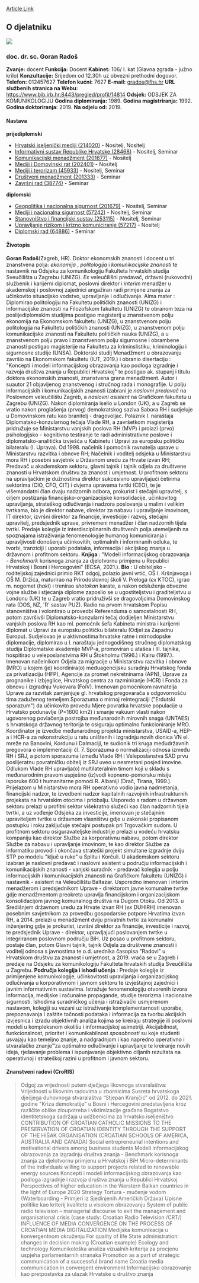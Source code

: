 [Article Link](https://www.fhs.hr/djelatnik/goran.rados)

## O djelatniku
![](https://www.fhs.hr/images/users_profiles/20250816_133938.jpg)
###  doc. dr. sc. Goran Radoš 
**Zvanje:**
docent 
**Funkcija:**
Docent 
**Kabinet:**
106/ I. kat (Glavna zgrada - južno krilo)
**Konzultacije:**
Srijedom od 12.30h uz obvezni prethodni dogovor.
**Telefon:**
012457627
**Telefon kućni:**
7627
**E-mail:**
[grados@fhs.hr](javascript:startMail\('etqnfbs@fuu.e'\);)
**URL službenih stranica na Webu:**
<https://www.bib.irb.hr:8443/pregled/profil/14814>
**Odsjek:**
ODSJEK ZA KOMUNIKOLOGIJU 
**Godina diplomiranja:**
1989.
**Godina magistriranja:**
1992.
**Godina doktoriranja:**
2019.
**Na odjelu od:**
2019.
#### Nastava
**prijediplomski**
  * [Hrvatski iseljenički mediji (214020)](https://www.fhs.hr/predmet/him) - Nositelj, Nositelj
  * [Informativni sustav Republike Hrvatske (28468)](https://www.fhs.hr/predmet/isrh) - Nositelj, Seminar
  * [Komunikacijski menadžment (201677)](https://www.fhs.hr/predmet/kommen) - Nositelj
  * [Mediji i Domovinski rat (202401)](https://www.fhs.hr/predmet/mdr) - Nositelj
  * [Mediji i terorizam (45933)](https://www.fhs.hr/predmet/mit) - Nositelj, Seminar
  * [Društveni menadžment (201333)](https://www.fhs.hr/predmet/drumen) - Seminar
  * [Završni rad (38774)](https://www.fhs.hr/predmet/zavrad) - Seminar


**diplomski**
  * [Geopolitika i nacionalna sigurnost (201679)](https://www.fhs.hr/predmet/gns) - Nositelj, Seminar
  * [Mediji i nacionalna sigurnost (57242)](https://www.fhs.hr/predmet/mns_a) - Nositelj, Seminar
  * [Stanovništvo i financijski sustav (253115)](https://www.fhs.hr/predmet/sfs) - Nositelj, Seminar
  * [Upravljanje rizikom i krizno komuniciranje (57217)](https://www.fhs.hr/predmet/urkk) - Nositelj
  * [Diplomski rad (64886)](https://www.fhs.hr/predmet/diprad_c) - Seminar


#### Životopis
**Goran Radoš**(Zagreb, HR). Doktor ekonomskih znanosti i docent u tri znanstvena polja:  _ekonomija_ , _politologija_ i _komunikacijske znanosti_ te nastavnik na Odsjeku za komunikologiju Fakulteta hrvatskih studija Sveučilišta u Zagrebu (UNIZG). 
_Ex_ veleučilišni predavač, državni (rukovodni) službenik i karijerni diplomat, poslovni direktor i  _interim_ menadžer u akademskoj i poslovnoj zajednici angažiran radi primjene znanja za učinkovito situacijsko vodstvo, upravljanje i odlučivanje.
Alma mater : Diplomirao politologiju na Fakultetu političkih znanosti (UNIZG) i informacijske znanosti na Filozofskom fakultetu (UNIZG) te obranom teza na poslijediplomskim studijima postigao magisterij u znanstvenom polju ekonomija na Ekonomskom fakultetu (UNIZG), u znanstvenom polju politologija na Fakultetu političkih znanosti (UNIZG), u znanstvenom polju komunikacijske znanosti na Fakultetu političkih nauka (UNIZG), a u znanstvenom polju pravo i znanstvenom polju sigurnosne i obrambene znanosti postigao magisterije na Fakultetu za kriminslistiku, kriminologiju i sigurnosne studije (UNSA). Doktorski studij Menadžment u obrazovanju završio na Ekonomskom fakultetu (IUT, 2019.) i obranio disertaciju : "Koncepti i modeli informacijskog obrazovanja kao podloga izgradnje i razvoja društva znanja u Republici Hrvatskoj" te postigao ak. stupanj i titulu doktora ekonomskih znanosti, znanstvena grana menadžment.
Autor i suautor 21 objavljenog znanstvenog i stručnog rada i monografije. U polju informacijskih i komunikacijskih znanosti izabrani je  _naslovni predavač_ na Poslovnom veleučilištu Zagreb, a  _naslovni asistent_ na Grafičkom fakultetu u Zagrebu (UNIZG).
Nakon diplomiranja iselio u London (UK), a u Zagreb se vratio nakon proglašenja (prvog) demokratskog saziva Sabora RH i sudjeluje u Domovinskom ratu kao branitelj - dragovoljac. Polaznik I. naraštaja Diplomatsko-konzularnog tečaja Vlade RH, a završetkom magisterija pridružuje se Ministarstvu vanjskih poslova RH (MVP) i prolazi (prvo) psihologijsko - kognitivno testiranje te radi administrativne poslove i diplomatsko-analitička izvješća u Kabinetu i Upravi za europsku političku bilateralu (I. Uprava). Od 1998. načelnik i pomoćnik ravnatelja uprave u Ministarstvu razvitka i obnove RH; Načelnik i voditelj odsjeka u Ministarstvu mora RH i posebni savjetnik u Državnom uredu za Hrvate izvan RH; Predavač u akademskom sektoru, glavni tajnik i tajnik odjela za društvene znanosti u Hrvatskom društvu za znanost i umjetnost. U profitnom sektoru na upravljačkim je dužnostima direktor sukcesivno upravljajući četirima sektorima (CIO, CFO, CIT) i dvjema upravama tvrtki (CEO), te je višemandatni član dvaju nadzornih odbora, prokurist i stečajni upravitelj, s ciljem postizanja financijsko-organizacijske konsolidacije, učinkovitog upravljanja, strateškog odlučivanja i nadzora poslovanja u malim i velikim tvrtkama, bio je direktor nabave, direktor za nabavu i upravljanje imovinom, IT direktor, izvršni direktor za financije, investicije i razvoj, stečajni upravitelj, predsjednik uprave, privremeni menadžer i član nadzornih tijela tvrtki.
Predaje kolegije iz interdisciplinarnih društvenih polja utemeljenih na spoznajama istraživanja fenomenologije humanog komuniciranja i upravljivosti donošenja učinkovitih, optimalnih i informiranih odluka, te tvorbi, tranziciji i uporabi podataka, informacija i akcijskog znanja u državnom i profitnom sektoru.
**Knjiga** : "Modeli informacijskog obrazovanja -  _Benchmark_ korisnoga znanja za djelotvornu primjenu u Republici Hrvatskoj i Bosni i Hercegovini" (ECSA, 2021.).
**Bio** : U obiteljsko - roditeljskoj zajednici primio RKT odgoj, polazio javni vrtić, OŠ I. Kršnjavoga i OŠ M. Držića, maturirao na Prirodoslovnoj školi V. Preloga (_ex_ KTOC), igrao m. nogomet (_hakl_) i trenirao _shotokan_ karate, a nakon odsluženja obvezne vojne službe i stjecanja diplome zaposlio se u ugostiteljstvu i graditeljstvu u Londonu (UK) te u Zagreb vratio pridruživši se dragovoljcima Domovinskog rata (DOS, NZ, 'R' sastav PUZ). Radio na prvom hrvatskom Popisu stanovništva i volontirao u provedbi Referenduma o samostalnosti RH, potom završivši Diplomatsko-konzularni tečaj dodijeljen Ministarstvu vanjskih poslova RH kao ml. pomoćnik šefa Kabineta ministra i karijerni diplomat u Upravi za europsku političku bilateralu (Odjel za Zapadnu Europu). Sudjelovao je u aktivnostima hrvatske ratne i mirnodopske diplomacije, diplomirao u I. naraštaju jednogodišneg stručnog diplomatskog studija Diplomatske akademije MVP-a, promoviran u atašea i III. tajnika, hospitirao u veleposlanstvima RH u Štokholmu (1996.) i Kairu (1997.). Imenovan načelnikom Odjela za migracije u Ministarstvu razvitka i obnove (MRO) u kojem (je) koordinira(o) međuagencijsku suradnju Hrvatskog fonda za privatizaciju (HFP), Agencije za promet nekretninama (APN), Uprave za prognanike i izbjeglice, Hrvatskog centra za razminiranje (HCR) i Fonda za obnovu i izgradnju Vukovara (FoiV). Imenovan pomoćnikom ravnatelja Uprave za razvitak zamjenjuje gl. hrvatskog pregovarača s odgovornošću tima zaduženog temeljem Sporazuma o mirnoj reintegraciji ("Erdutski sporazum") da učinkovito provedu Mjere povratka hrvatske populacije u Hrvatsko podunavlje (P=1600 km2) i smanje vakuum vlasti nakon ugovorenog povlačenja postrojba međunarodnih mirovnih snaga (UNTAES) s hrvatskoga državnog teritorija te osiguraju optimalno funkcioniranje MRO. Koordinator je izvedbe međunarodnog projekta ministarstva, USAID-a, HEP-a i HCR-a za rekonstrukciju u ratu uništenih i izgradnju novih dionica VN el. mreže na Banovini, Kordunu i Dalmaciji, te sudionik tri kruga međudržavnih pregovora o implementaciji čl. 7. Sporazuma o normalizaciji odnosa između RH i SRJ, a potom sporazuma između Vlade RH i Veleposlanstva SAD prvu poslijeratnu povratničku obitelj iz SRJ uveo u nesmetani posjed imovine. Odlukom Vlade RH upravlja(o) multilateralnim timom koji u skladu s međunarodnim pravom uspješno (iz)vodi kopneno-pomorsku misiju isporuke 600 t humanitarne pomoći R. Albaniji (Drač, Tirana, 1999.). Prijelazom u Ministarstvo mora RH operativno vodio javna nadmetanja, financijski nadzor, te izvedbeni nadzor kapitalnih razvojnih infrastrukturnih projekata na hrvatskim otocima i priobalju. Usporedo s radom u državnom sektoru prelazi u profitni sektor višekratno služeći kao član nadzornih tijela tvrtki, a uz vođenje Odsjeka za investicije, imenovan je stečajnim upraviteljem tvrtke u državnom vlasništvu gdje u zakonski propisanom postupku i roku zaključuje stečajni postupak pri Trgovačkim sudom. U profitnom sektoru osiguravateljske industrije prelazi u vodeću hrvatsku kompaniju kao direktor Službe za korporativnu nabavu, potom direktor Službe za nabavu i upravljanje imovinom, te kao direktor Službe za informatiku provodi i okončava strateški projekt simultane izgradnje dviju STP po modelu "ključ u ruke" u Splitu i Korčuli. U akademskom sektoru izabran je naslovni predavač i naslovni asistent u području informacijskih i komunikacijskih znanosti - vanjski suradnik - predavač kolegija u polju informacijskih i komunikacijskih znanosti na Grafičkom fakultetu (UNIZG) i nastavnik - asistent na Veleučilištu Baltazar. Usporedno imenovan i interim menadžerom i predsjednikom Uprave - direktorom javne komunalne tvrtke gdje menadžmentom preokreta upravlja financijskom i organizacijskom konsolidacijom javnog komunalnog društva na Dugom Otoku. Od 2013. u Središnjem državnom uredu za Hrvate izvan RH (_ex_ DUHIRH) imenovan posebnim savjetnikom za provedbu gospodarske potpore Hrvatima izvan RH, a 2014. prelazi u menadžment dviju privatnih tvrtki za komunalni inženjering gdje je prokurist, izvršni direktor za financije, investicije i razvoj, te predsjednik Uprave - direktor, upravljajući poslovanjem tvrtke u integriranom poslovnom području BiH.
Uz posao u profitnom sektoru, postaje član, potom Glavni tajnik, tajnik Odjela za društvene znanosti i voditelj odnosa s javnostima te o.d. urednika časopisa "Radovi" u Hrvatskom društvu za znanost i umjetnost, a 2019. vraća se u Zagreb i predaje na Odsjeku za komunikologiju Fakulteta hrvatskih studija Sveučilišta u Zagrebu.
**Područja kolegija i ishodi učenja** : Predaje kolegije iz primijenjene komunikologije, učinkovitosti upravljanja i organizacijskog odlučivanja u korporativnom i javnom sektoru te izvještajnoj zajednici i javnim informativnim sustavima. Istražuje fenomenologiju otvorenih izvora informacija, medijske i računalne propagande, studije terorizma i nacionalne sigurnosti. Ishodima suradničkog učenja i istraživački usmjerenom nastavom, kolegiji su vezani uz istraživanje komplementarnosti uporabe, prepoznavanja i zaštite točnosti podataka i informacija za tvorbu akcijskih izvjesnica i izradu objektivnih analiza kojima se kreiraju strategije ili poslovni modeli u kompleksnom okolišu i informacijskoj asimetriji. Akcijabilnost, funkcionalnost, prioritet i komunikabilnost _sposobnosti_ su koje studenti usvajaju kao temeljno znanje, a nadgradnjom i kao napredno operativno i stvaralačko znanje™za optimalno odlučivanje i upravljanje te kreiranje novih ideja, rješavanje problema i ispunjavanje objektivno ciljanih rezultata na operativnoj i strateškoj razini u profitnom i javnom sektoru. 
#### Znanstveni radovi (CroRIS)
> Odgoj za vrijednosti putem dječjega likovnoga stvaralaštva: Vrijednosti u likovnim radovima u zbornicima Susreta hrvatskoga dječjega duhovnoga stvaralaštva “Stjepan Kranjčić” od 2012. do 2021. godine
> "Kriza demokratije" u Bosni i Hercegovini predstavljena kroz različite oblike zloupotreba i viktimizacije građana
> Bogatstvo identitetskoga sadržaja u udžbenicima za hrvatsko iseljeništvo
> CONTRIBUTION OF CROATIAN CATHOLIC MISSIONS TO THE PRESERVATION OF CROATIAN IDENTITY THROUGH THE SUPPORT OF THE HIŠAK ORGANISATION (CROATIAN SCHOOLS OF AMERICA, AUSTRALIA AND CANADA) 
> Social entrepreneurial intentions and motivational drivers among business students
> Modeli informacijskog obrazovanja za izgradnju društva znanja - Benchmark korisnoga znanja za djelotvornu primjenu u Hrvatskoj i BiH
> Micro-determinants of the individuals willing to support projects related to renewable energy sources
> Koncepti i modeli informacijskog obrazovanja kao podloga izgradnje i razvoja društva znanja u Republici Hrvatskoj
> Perspectives of higher education in the Werstern Balkan countries in the light of Europe 2020 Strategy
> Tortura - mučenje vodom (Waterboarding - Primjeri iz Sjedinjenih Američkih Država)
> Upisne politike kao kriterij kvalitete u visokom obrazovanju
> System of public radio television – managerial discourse to exit the management and organisational crisis (case study: Croatian Radio Television /CRT/)
> INFLUENCE OF MEDIA CONVERGENCE ON THE PROCESS OF CROATIAN MEDIA DIGITALIZATION
> Medijska komunikacija u konvergentnom okruženju
> For quality of life
> State administration: changes in decision making (Croatian example)
> Ecology and technology
> Komunikološka analiza vizualnih kriterija za procjenu uspjeha parlamentarnih stranaka
> Promotion as a part of strategic communication of a successful brand name
> Croatia media communication in convergent environment
> Informacijsko obrazovanje kao pretpostavka za ulazak Hrvatske u društvo znanja
